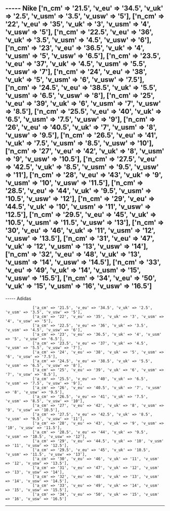 ----- Nike
                ['n_cm' => '21.5', 'v_eu' => '34.5', 'v_uk' => '2.5', 'v_usm' => '3.5', 'v_usw' => '5'],
                ['n_cm' => '22', 'v_eu' => '35', 'v_uk' => '3', 'v_usm' => '4', 'v_usw' => '5'],
                ['n_cm' => '22.5', 'v_eu' => '36', 'v_uk' => '3.5', 'v_usm' => '4.5', 'v_usw' => '6'],
                ['n_cm' => '23', 'v_eu' => '36.5', 'v_uk' => '4', 'v_usm' => '5', 'v_usw' => '6.5'],
                ['n_cm' => '23.5', 'v_eu' => '37', 'v_uk' => '4.5', 'v_usm' => '5.5', 'v_usw' => '7'],
                ['n_cm' => '24', 'v_eu' => '38', 'v_uk' => '5', 'v_usm' => '6', 'v_usw' => '7.5'],
                ['n_cm' => '24.5', 'v_eu' => '38.5', 'v_uk' => '5.5', 'v_usm' => '6.5', 'v_usw' => '8'],
                ['n_cm' => '25', 'v_eu' => '39', 'v_uk' => '6', 'v_usm' => '7', 'v_usw' => '8.5'],
                ['n_cm' => '25.5', 'v_eu' => '40', 'v_uk' => '6.5', 'v_usm' => '7.5', 'v_usw' => '9'],
                ['n_cm' => '26', 'v_eu' => '40.5', 'v_uk' => '7', 'v_usm' => '8', 'v_usw' => '9.5'],
                ['n_cm' => '26.5', 'v_eu' => '41', 'v_uk' => '7.5', 'v_usm' => '8.5', 'v_usw' => '10'],
                ['n_cm' => '27', 'v_eu' => '42', 'v_uk' => '8', 'v_usm' => '9', 'v_usw' => '10.5'],
                ['n_cm' => '27.5', 'v_eu' => '42.5', 'v_uk' => '8.5', 'v_usm' => '9.5', 'v_usw' => '11'],
                ['n_cm' => '28', 'v_eu' => '43', 'v_uk' => '9', 'v_usm' => '10', 'v_usw' => '11.5'],
                ['n_cm' => '28.5', 'v_eu' => '44', 'v_uk' => '9.5', 'v_usm' => '10.5', 'v_usw' => '12'],
                ['n_cm' => '29', 'v_eu' => '44.5', 'v_uk' => '10', 'v_usm' => '11', 'v_usw' => '12.5'],
                ['n_cm' => '29.5', 'v_eu' => '45', 'v_uk' => '10.5', 'v_usm' => '11.5', 'v_usw' => '13'],
                ['n_cm' => '30', 'v_eu' => '46', 'v_uk' => '11', 'v_usm' => '12', 'v_usw' => '13.5'],
                ['n_cm' => '31', 'v_eu' => '47', 'v_uk' => '12', 'v_usm' => '13', 'v_usw' => '14'],
                ['n_cm' => '32', 'v_eu' => '48', 'v_uk' => '13', 'v_usm' => '14', 'v_usw' => '14.5'],
                ['n_cm' => '33', 'v_eu' => '49', 'v_uk' => '14', 'v_usm' => '15', 'v_usw' => '15.5'],
                ['n_cm' => '34', 'v_eu' => '50', 'v_uk' => '15', 'v_usm' => '16', 'v_usw' => '16.5']
-----

----- Adidas

                ['a_cm' => '21.5', 'v_eu' => '34.5', 'v_uk' => '2.5', 'v_usm' => '3.5', 'v_usw' => '5'],
                ['a_cm' => '22', 'v_eu' => '35', 'v_uk' => '3', 'v_usm' => '4', 'v_usw' => '5'],
                ['a_cm' => '22.5', 'v_eu' => '36', 'v_uk' => '3.5', 'v_usm' => '4.5', 'v_usw' => '6'],
                ['a_cm' => '23', 'v_eu' => '36.5', 'v_uk' => '4', 'v_usm' => '5', 'v_usw' => '6.5'],
                ['a_cm' => '23.5', 'v_eu' => '37', 'v_uk' => '4.5', 'v_usm' => '5.5', 'v_usw' => '7'],
                ['a_cm' => '24', 'v_eu' => '38', 'v_uk' => '5', 'v_usm' => '6', 'v_usw' => '7.5'],
                ['a_cm' => '24.5', 'v_eu' => '38.5', 'v_uk' => '5.5', 'v_usm' => '6.5', 'v_usw' => '8'],
                ['a_cm' => '25', 'v_eu' => '39', 'v_uk' => '6', 'v_usm' => '7', 'v_usw' => '8.5'],
                ['a_cm' => '25.5', 'v_eu' => '40', 'v_uk' => '6.5', 'v_usm' => '7.5', 'v_usw' => '9'],
                ['a_cm' => '26', 'v_eu' => '40.5', 'v_uk' => '7', 'v_usm' => '8', 'v_usw' => '9.5'],
                ['a_cm' => '26.5', 'v_eu' => '41', 'v_uk' => '7.5', 'v_usm' => '8.5', 'v_usw' => '10'],
                ['a_cm' => '27', 'v_eu' => '42', 'v_uk' => '8', 'v_usm' => '9', 'v_usw' => '10.5'],
                ['a_cm' => '27.5', 'v_eu' => '42.5', 'v_uk' => '8.5', 'v_usm' => '9.5', 'v_usw' => '11'],
                ['a_cm' => '28', 'v_eu' => '43', 'v_uk' => '9', 'v_usm' => '10', 'v_usw' => '11.5'],
                ['a_cm' => '28.5', 'v_eu' => '44', 'v_uk' => '9.5', 'v_usm' => '10.5', 'v_usw' => '12'],
                ['a_cm' => '29', 'v_eu' => '44.5', 'v_uk' => '10', 'v_usm' => '11', 'v_usw' => '12.5'],
                ['a_cm' => '29.5', 'v_eu' => '45', 'v_uk' => '10.5', 'v_usm' => '11.5', 'v_usw' => '13'],
                ['a_cm' => '30', 'v_eu' => '46', 'v_uk' => '11', 'v_usm' => '12', 'v_usw' => '13.5'],
                ['a_cm' => '31', 'v_eu' => '47', 'v_uk' => '12', 'v_usm' => '13', 'v_usw' => '14'],
                ['a_cm' => '32', 'v_eu' => '48', 'v_uk' => '13', 'v_usm' => '14', 'v_usw' => '14.5'],
                ['a_cm' => '33', 'v_eu' => '49', 'v_uk' => '14', 'v_usm' => '15', 'v_usw' => '15.5'],
                ['a_cm' => '34', 'v_eu' => '50', 'v_uk' => '15', 'v_usm' => '16', 'v_usw' => '16.5']
-----